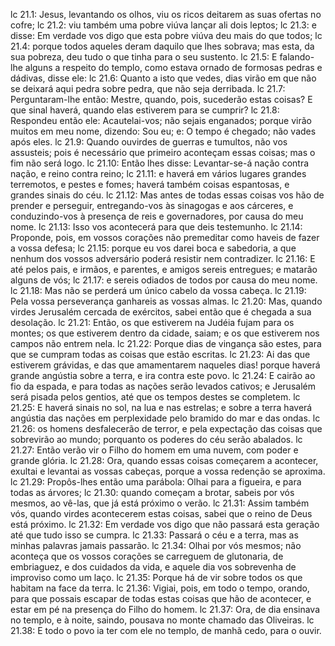 lc 21.1: Jesus, levantando os olhos, viu os ricos deitarem as suas ofertas no cofre;
lc 21.2: viu também uma pobre viúva lançar ali dois leptos;
lc 21.3: e disse: Em verdade vos digo que esta pobre viúva deu mais do que todos;
lc 21.4: porque todos aqueles deram daquilo que lhes sobrava; mas esta, da sua pobreza, deu tudo o que tinha para o seu sustento.
lc 21.5: E falando-lhe alguns a respeito do templo, como estava ornado de formosas pedras e dádivas, disse ele:
lc 21.6: Quanto a isto que vedes, dias virão em que não se deixará aqui pedra sobre pedra, que não seja derribada.
lc 21.7: Perguntaram-lhe então: Mestre, quando, pois, sucederão estas coisas? E que sinal haverá, quando elas estiverem para se cumprir?
lc 21.8: Respondeu então ele: Acautelai-vos; não sejais enganados; porque virão muitos em meu nome, dizendo: Sou eu; e: O tempo é chegado; não vades após eles.
lc 21.9: Quando ouvirdes de guerras e tumultos, não vos assusteis; pois é necessário que primeiro aconteçam essas coisas; mas o fim não será logo.
lc 21.10: Então lhes disse: Levantar-se-á nação contra nação, e reino contra reino;
lc 21.11: e haverá em vários lugares grandes terremotos, e pestes e fomes; haverá também coisas espantosas, e grandes sinais do céu.
lc 21.12: Mas antes de todas essas coisas vos hão de prender e perseguir, entregando-vos às sinagogas e aos cárceres, e conduzindo-vos à presença de reis e governadores, por causa do meu nome.
lc 21.13: Isso vos acontecerá para que deis testemunho.
lc 21.14: Proponde, pois, em vossos corações não premeditar como haveis de fazer a vossa defesa;
lc 21.15: porque eu vos darei boca e sabedoria, a que nenhum dos vossos adversário poderá resistir nem contradizer.
lc 21.16: E até pelos pais, e irmãos, e parentes, e amigos sereis entregues; e matarão alguns de vós;
lc 21.17: e sereis odiados de todos por causa do meu nome.
lc 21.18: Mas não se perderá um único cabelo da vossa cabeça.
lc 21.19: Pela vossa perseverança ganhareis as vossas almas.
lc 21.20: Mas, quando virdes Jerusalém cercada de exércitos, sabei então que é chegada a sua desolação.
lc 21.21: Então, os que estiverem na Judéia fujam para os montes; os que estiverem dentro da cidade, saiam; e os que estiverem nos campos não entrem nela.
lc 21.22: Porque dias de vingança são estes, para que se cumpram todas as coisas que estão escritas.
lc 21.23: Ai das que estiverem grávidas, e das que amamentarem naqueles dias! porque haverá grande angústia sobre a terra, e ira contra este povo.
lc 21.24: E cairão ao fio da espada, e para todas as nações serão levados cativos; e Jerusalém será pisada pelos gentios, até que os tempos destes se completem.
lc 21.25: E haverá sinais no sol, na lua e nas estrelas; e sobre a terra haverá angústia das nações em perplexidade pelo bramido do mar e das ondas.
lc 21.26: os homens desfalecerão de terror, e pela expectação das coisas que sobrevirão ao mundo; porquanto os poderes do céu serão abalados.
lc 21.27: Então verão vir o Filho do homem em uma nuvem, com poder e grande glória.
lc 21.28: Ora, quando essas coisas começarem a acontecer, exultai e levantai as vossas cabeças, porque a vossa redenção se aproxima.
lc 21.29: Propôs-lhes então uma parábola: Olhai para a figueira, e para todas as árvores;
lc 21.30: quando começam a brotar, sabeis por vós mesmos, ao vê-las, que já está próximo o verão.
lc 21.31: Assim também vós, quando virdes acontecerem estas coisas, sabei que o reino de Deus está próximo.
lc 21.32: Em verdade vos digo que não passará esta geração até que tudo isso se cumpra.
lc 21.33: Passará o céu e a terra, mas as minhas palavras jamais passarão.
lc 21.34: Olhai por vós mesmos; não aconteça que os vossos corações se carreguem de glutonaria, de embriaguez, e dos cuidados da vida, e aquele dia vos sobrevenha de improviso como um laço.
lc 21.35: Porque há de vir sobre todos os que habitam na face da terra.
lc 21.36: Vigiai, pois, em todo o tempo, orando, para que possais escapar de todas estas coisas que hão de acontecer, e estar em pé na presença do Filho do homem.
lc 21.37: Ora, de dia ensinava no templo, e à noite, saindo, pousava no monte chamado das Oliveiras.
lc 21.38: E todo o povo ia ter com ele no templo, de manhã cedo, para o ouvir.
